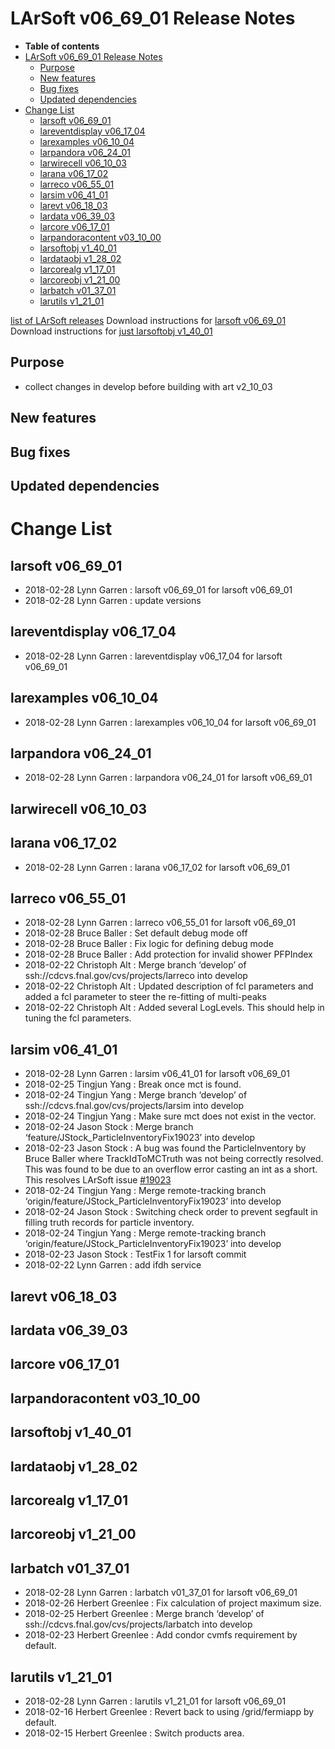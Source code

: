 LArSoft v06\_69\_01 Release Notes
======================================================================

-   **Table of contents**
-   [LArSoft v06\_69\_01 Release Notes](#LArSoft-v06_69_01-Release-Notes)
    -   [Purpose](#Purpose)
    -   [New features](#New-features)
    -   [Bug fixes](#Bug-fixes)
    -   [Updated dependencies](#Updated-dependencies)
-   [Change List](#Change-List)
    -   [larsoft v06\_69\_01](#larsoft-v06_69_01)
    -   [lareventdisplay v06\_17\_04](#lareventdisplay-v06_17_04)
    -   [larexamples v06\_10\_04](#larexamples-v06_10_04)
    -   [larpandora v06\_24\_01](#larpandora-v06_24_01)
    -   [larwirecell v06\_10\_03](#larwirecell-v06_10_03)
    -   [larana v06\_17\_02](#larana-v06_17_02)
    -   [larreco v06\_55\_01](#larreco-v06_55_01)
    -   [larsim v06\_41\_01](#larsim-v06_41_01)
    -   [larevt v06\_18\_03](#larevt-v06_18_03)
    -   [lardata v06\_39\_03](#lardata-v06_39_03)
    -   [larcore v06\_17\_01](#larcore-v06_17_01)
    -   [larpandoracontent v03\_10\_00](#larpandoracontent-v03_10_00)
    -   [larsoftobj v1\_40\_01](#larsoftobj-v1_40_01)
    -   [lardataobj v1\_28\_02](#lardataobj-v1_28_02)
    -   [larcorealg v1\_17\_01](#larcorealg-v1_17_01)
    -   [larcoreobj v1\_21\_00](#larcoreobj-v1_21_00)
    -   [larbatch v01\_37\_01](#larbatch-v01_37_01)
    -   [larutils v1\_21\_01](#larutils-v1_21_01)

[list of LArSoft releases](LArSoft_release_list)
Download instructions for [larsoft v06\_69\_01](http://scisoft.fnal.gov/scisoft/bundles/larsoft/v06_69_01/larsoft-v06_69_01.html)
Download instructions for [just larsoftobj v1\_40\_01](http://scisoft.fnal.gov/scisoft/bundles/larsoftobj/v1_40_01/larsoftobj-v1_40_01.html)

Purpose
--------------------

-   collect changes in develop before building with art v2\_10\_03

New features
------------------------------

Bug fixes
------------------------

Updated dependencies
----------------------------------------------

Change List
============================

larsoft v06\_69\_01
------------------------------------------

-   2018-02-28 Lynn Garren : larsoft v06\_69\_01 for larsoft v06\_69\_01
-   2018-02-28 Lynn Garren : update versions

lareventdisplay v06\_17\_04
----------------------------------------------------------

-   2018-02-28 Lynn Garren : lareventdisplay v06\_17\_04 for larsoft v06\_69\_01

larexamples v06\_10\_04
--------------------------------------------------

-   2018-02-28 Lynn Garren : larexamples v06\_10\_04 for larsoft v06\_69\_01

larpandora v06\_24\_01
------------------------------------------------

-   2018-02-28 Lynn Garren : larpandora v06\_24\_01 for larsoft v06\_69\_01

larwirecell v06\_10\_03
--------------------------------------------------

larana v06\_17\_02
----------------------------------------

-   2018-02-28 Lynn Garren : larana v06\_17\_02 for larsoft v06\_69\_01

larreco v06\_55\_01
------------------------------------------

-   2018-02-28 Lynn Garren : larreco v06\_55\_01 for larsoft v06\_69\_01
-   2018-02-28 Bruce Baller : Set default debug mode off
-   2018-02-28 Bruce Baller : Fix logic for defining debug mode
-   2018-02-28 Bruce Baller : Add protection for invalid shower PFPIndex
-   2018-02-22 Christoph Alt : Merge branch ‘develop’ of ssh://cdcvs.fnal.gov/cvs/projects/larreco into develop
-   2018-02-22 Christoph Alt : Updated description of fcl parameters and added a fcl parameter to steer the re-fitting of multi-peaks
-   2018-02-22 Christoph Alt : Added several LogLevels. This should help in tuning the fcl parameters.

larsim v06\_41\_01
----------------------------------------

-   2018-02-28 Lynn Garren : larsim v06\_41\_01 for larsoft v06\_69\_01
-   2018-02-25 Tingjun Yang : Break once mct is found.
-   2018-02-24 Tingjun Yang : Merge branch ‘develop’ of ssh://cdcvs.fnal.gov/cvs/projects/larsim into develop
-   2018-02-24 Tingjun Yang : Make sure mct does not exist in the vector.
-   2018-02-24 Jason Stock : Merge branch ‘feature/JStock\_ParticleInventoryFix19023’ into develop
-   2018-02-23 Jason Stock : A bug was found the ParticleInventory by Bruce Baller where TrackIdToMCTruth was not being correctly resolved. This was found to be due to an overflow error casting an int as a short. This resolves LArSoft issue [\#19023](/redmine/issues/19023 "Bug: Problem with MCTruth, MCParticle and hit associations (Closed)")
-   2018-02-24 Tingjun Yang : Merge remote-tracking branch ‘origin/feature/JStock\_ParticleInventoryFix19023’ into develop
-   2018-02-24 Jason Stock : Switching check order to prevent segfault in filling truth records for particle inventory.
-   2018-02-24 Tingjun Yang : Merge remote-tracking branch ‘origin/feature/JStock\_ParticleInventoryFix19023’ into develop
-   2018-02-23 Jason Stock : TestFix 1 for larsoft commit
-   2018-02-22 Lynn Garren : add ifdh service

larevt v06\_18\_03
----------------------------------------

lardata v06\_39\_03
------------------------------------------

larcore v06\_17\_01
------------------------------------------

larpandoracontent v03\_10\_00
--------------------------------------------------------------

larsoftobj v1\_40\_01
----------------------------------------------

lardataobj v1\_28\_02
----------------------------------------------

larcorealg v1\_17\_01
----------------------------------------------

larcoreobj v1\_21\_00
----------------------------------------------

larbatch v01\_37\_01
--------------------------------------------

-   2018-02-28 Lynn Garren : larbatch v01\_37\_01 for larsoft v06\_69\_01
-   2018-02-26 Herbert Greenlee : Fix calculation of project maximum size.
-   2018-02-25 Herbert Greenlee : Merge branch ‘develop’ of ssh://cdcvs.fnal.gov/cvs/projects/larbatch into develop
-   2018-02-23 Herbert Greenlee : Add condor cvmfs requirement by default.

larutils v1\_21\_01
------------------------------------------

-   2018-02-28 Lynn Garren : larutils v1\_21\_01 for larsoft v06\_69\_01
-   2018-02-16 Herbert Greenlee : Revert back to using /grid/fermiapp by default.
-   2018-02-15 Herbert Greenlee : Switch products area.
